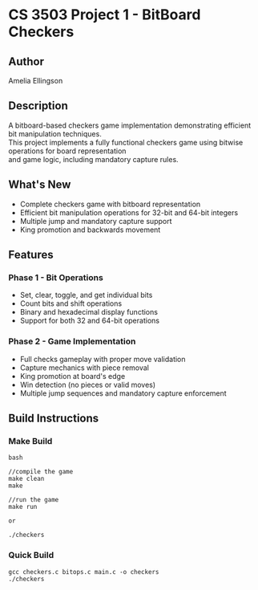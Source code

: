 # CS 3503 Project 1 - BitBoard Checkers

## Author
Amelia Ellingson

## Description

A bitboard-based checkers game implementation demonstrating efficient bit manipulation techniques.  
This project implements a fully functional checkers game using bitwise operations for board representation  
and game logic, including mandatory capture rules.

## What's New

- Complete checkers game with bitboard representation
- Efficient bit manipulation operations for 32-bit and 64-bit integers
- Multiple jump and mandatory capture support
- King promotion and backwards movement

## Features

### Phase 1 - Bit Operations

- Set, clear, toggle, and get individual bits
- Count bits and shift operations
- Binary and hexadecimal display functions
- Support for both 32 and 64-bit operations

### Phase 2 - Game Implementation

- Full checks gameplay with proper move validation
- Capture mechanics with piece removal
- King promotion at board's edge
- Win detection (no pieces or valid moves)
- Multiple jump sequences and mandatory capture enforcement

## Build Instructions

### Make Build
```
bash

//compile the game
make clean
make

//run the game
make run

or

./checkers
```

### Quick Build

```
gcc checkers.c bitops.c main.c -o checkers
./checkers
```

